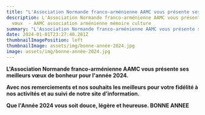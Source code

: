 ```yaml
---
title: "L'Association Normande franco-arménienne AAMC vous présente ses vœux  "
description: L'Association Normande franco-arménienne AAMC vous présente ses
  vœux  - AAMC association arménienne mémoire culture
summary: "L'Association Normande franco-arménienne AAMC vous présente ses vœux  "
date: 2024-01-01T23:27:40.281Z
thumbnailImagePosition: left
thumbnailImage: assets/img/bonne-année-2024.jpg
image: assets/img/bonne-année-2024.jpg
---
```

**L'Association Normande franco-arménienne AAMC vous présente ses meilleurs vœux de bonheur pour l'année 2024.**

**Avec nos remerciements et nos souhaits les meilleurs pour votre fidélité à nos activités et au suivi de notre site d'information.**

**Que l'Année 2024 vous soit douce, légère et heureuse.
BONNE ANNEE**